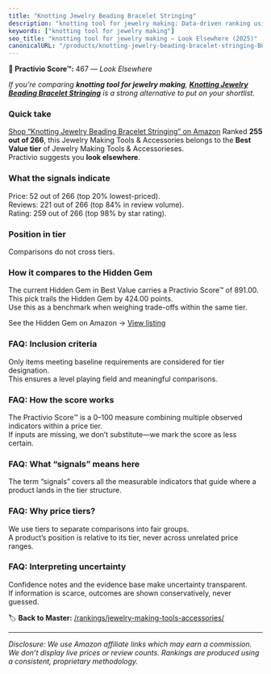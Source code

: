```yaml
---
title: "Knotting Jewelry Beading Bracelet Stringing"
description: "knotting tool for jewelry making: Data-driven ranking using the Practivio Score™. Positioned by quality, value, demand, findability, momentum."
keywords: ["knotting tool for jewelry making"]
seo_title: "knotting tool for jewelry making — Look Elsewhere (2025)"
canonicalURL: "/products/knotting-jewelry-beading-bracelet-stringing-B0DJ8KTVL4/"
---
```


**🚫 Practivio Score™:** 467 — _Look Elsewhere_


*If you're comparing **knotting tool for jewelry making**, **[Knotting Jewelry Beading Bracelet Stringing](https://www.amazon.com/dp/B0DJ8KTVL4?tag=practivio-20)** is a strong alternative to put on your shortlist.*
### Quick take
[Shop “Knotting Jewelry Beading Bracelet Stringing” on Amazon](https://www.amazon.com/dp/B0DJ8KTVL4?tag=practivio-20)
Ranked **255 out of 266**, this Jewelry Making Tools & Accessories belongs to the **Best Value tier** of Jewelry Making Tools & Accessorieses.  
Practivio suggests you **look elsewhere**.

### What the signals indicate
Price: 52 out of 266 (top 20% lowest-priced).  
Reviews: 221 out of 266 (top 84% in review volume).  
Rating: 259 out of 266 (top 98% by star rating).  

### Position in tier
Comparisons do not cross tiers.

### How it compares to the Hidden Gem
The current Hidden Gem in Best Value carries a Practivio Score™ of 891.00.  
This pick trails the Hidden Gem by 424.00 points.  
Use this as a benchmark when weighing trade-offs within the same tier.  

See the Hidden Gem on Amazon → [View listing](https://www.amazon.com/dp/B00K18YIOU?tag=practivio-20)

### FAQ: Inclusion criteria
Only items meeting baseline requirements are considered for tier designation.  
This ensures a level playing field and meaningful comparisons.

### FAQ: How the score works
The Practivio Score™ is a 0–100 measure combining multiple observed indicators within a price tier.  
If inputs are missing, we don’t substitute—we mark the score as less certain.

### FAQ: What “signals” means here
The term “signals” covers all the measurable indicators that guide where a product lands in the tier structure.

### FAQ: Why price tiers?
We use tiers to separate comparisons into fair groups.  
A product’s position is relative to its tier, never across unrelated price ranges.

### FAQ: Interpreting uncertainty
Confidence notes and the evidence base make uncertainty transparent.  
If information is scarce, outcomes are shown conservatively, never guessed.


🏷️ **Back to Master:** [/rankings/jewelry-making-tools-accessories/](/rankings/jewelry-making-tools-accessories/)

---
_Disclosure: We use Amazon affiliate links which may earn a commission. We don’t display live prices or review counts. Rankings are produced using a consistent, proprietary methodology._
